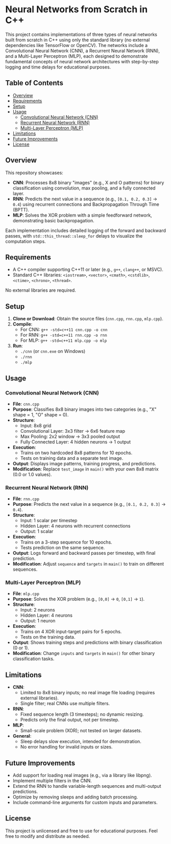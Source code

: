 # Neural Networks from Scratch in C++

This project contains implementations of three types of neural networks built from scratch in C++ using only the standard library (no external dependencies like TensorFlow or OpenCV). The networks include a Convolutional Neural Network (CNN), a Recurrent Neural Network (RNN), and a Multi-Layer Perceptron (MLP), each designed to demonstrate fundamental concepts of neural network architectures with step-by-step logging and time delays for educational purposes.

## Table of Contents
- [Overview](#overview)
- [Requirements](#requirements)
- [Setup](#setup)
- [Usage](#usage)
  - [Convolutional Neural Network (CNN)](#convolutional-neural-network-cnn)
  - [Recurrent Neural Network (RNN)](#recurrent-neural-network-rnn)
  - [Multi-Layer Perceptron (MLP)](#multi-layer-perceptron-mlp)
- [Limitations](#limitations)
- [Future Improvements](#future-improvements)
- [License](#license)

## Overview
This repository showcases:
- **CNN**: Processes 8x8 binary "images" (e.g., X and O patterns) for binary classification using convolution, max pooling, and a fully connected layer.
- **RNN**: Predicts the next value in a sequence (e.g., `[0.1, 0.2, 0.3]` -> `0.4`) using recurrent connections and Backpropagation Through Time (BPTT).
- **MLP**: Solves the XOR problem with a simple feedforward network, demonstrating basic backpropagation.

Each implementation includes detailed logging of the forward and backward passes, with `std::this_thread::sleep_for` delays to visualize the computation steps.

## Requirements
- A C++ compiler supporting C++11 or later (e.g., `g++`, `clang++`, or MSVC).
- Standard C++ libraries: `<iostream>`, `<vector>`, `<cmath>`, `<cstdlib>`, `<ctime>`, `<chrono>`, `<thread>`.

No external libraries are required.

## Setup
1. **Clone or Download**: Obtain the source files (`cnn.cpp`, `rnn.cpp`, `mlp.cpp`).
2. **Compile**:
   - For CNN: `g++ -std=c++11 cnn.cpp -o cnn`
   - For RNN: `g++ -std=c++11 rnn.cpp -o rnn`
   - For MLP: `g++ -std=c++11 mlp.cpp -o mlp`
3. **Run**:
   - `./cnn` (or `cnn.exe` on Windows)
   - `./rnn`
   - `./mlp`

## Usage

### Convolutional Neural Network (CNN)
- **File**: `cnn.cpp`
- **Purpose**: Classifies 8x8 binary images into two categories (e.g., "X" shape = 1, "O" shape = 0).
- **Structure**:
  - Input: 8x8 grid
  - Convolutional Layer: 3x3 filter -> 6x6 feature map
  - Max Pooling: 2x2 window -> 3x3 pooled output
  - Fully Connected Layer: 4 hidden neurons -> 1 output
- **Execution**:
  - Trains on two hardcoded 8x8 patterns for 10 epochs.
  - Tests on training data and a separate test image.
- **Output**: Displays image patterns, training progress, and predictions.
- **Modification**: Replace `test_image` in `main()` with your own 8x8 matrix (0.0 or 1.0 values).

### Recurrent Neural Network (RNN)
- **File**: `rnn.cpp`
- **Purpose**: Predicts the next value in a sequence (e.g., `[0.1, 0.2, 0.3]` -> `0.4`).
- **Structure**:
  - Input: 1 scalar per timestep
  - Hidden Layer: 4 neurons with recurrent connections
  - Output: 1 scalar
- **Execution**:
  - Trains on a 3-step sequence for 10 epochs.
  - Tests prediction on the same sequence.
- **Output**: Logs forward and backward passes per timestep, with final prediction.
- **Modification**: Adjust `sequence` and `targets` in `main()` to train on different sequences.

### Multi-Layer Perceptron (MLP)
- **File**: `mlp.cpp`
- **Purpose**: Solves the XOR problem (e.g., `[0,0]` -> `0`, `[0,1]` -> `1`).
- **Structure**:
  - Input: 2 neurons
  - Hidden Layer: 4 neurons
  - Output: 1 neuron
- **Execution**:
  - Trains on 4 XOR input-target pairs for 5 epochs.
  - Tests on the training data.
- **Output**: Shows training steps and predictions with binary classification (0 or 1).
- **Modification**: Change `inputs` and `targets` in `main()` for other binary classification tasks.

## Limitations
- **CNN**:
  - Limited to 8x8 binary inputs; no real image file loading (requires external libraries).
  - Single filter; real CNNs use multiple filters.
- **RNN**:
  - Fixed sequence length (3 timesteps); no dynamic resizing.
  - Predicts only the final output, not per timestep.
- **MLP**:
  - Small-scale problem (XOR); not tested on larger datasets.
- **General**:
  - Sleep delays slow execution, intended for demonstration.
  - No error handling for invalid inputs or sizes.

## Future Improvements
- Add support for loading real images (e.g., via a library like libpng).
- Implement multiple filters in the CNN.
- Extend the RNN to handle variable-length sequences and multi-output predictions.
- Optimize by removing sleeps and adding batch processing.
- Include command-line arguments for custom inputs and parameters.

## License
This project is unlicensed and free to use for educational purposes. Feel free to modify and distribute as needed.